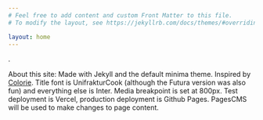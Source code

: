 ```yaml
---
# Feel free to add content and custom Front Matter to this file.
# To modify the layout, see https://jekyllrb.com/docs/themes/#overriding-theme-defaults

layout: home
---
```


. 

About this site: Made with Jekyll and the default minima theme. Inspired by [Colorie](https://colorie.netlify.app/about). Title font is UnifrakturCook (although the Futura version was also fun) and everything else is Inter. Media breakpoint is set at 800px. Test deployment is Vercel, production deployment is Github Pages. PagesCMS will be used to make changes to page content.
